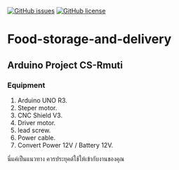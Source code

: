 [![GitHub issues](https://img.shields.io/github/issues/Jakkaphan-Chalongdej/Arduino-Food-storage-and-delivery)](https://github.com/Jakkaphan-Chalongdej/Arduino-Food-storage-and-delivery/issues)
[![GitHub license](https://img.shields.io/github/license/Jakkaphan-Chalongdej/Arduino-Food-storage-and-delivery)](https://github.com/Jakkaphan-Chalongdej/Arduino-Food-storage-and-delivery)

# Food-storage-and-delivery
## Arduino Project CS-Rmuti
###  Equipment 
1. Arduino UNO R3. 
2. Steper motor. 
3. CNC Shield V3. 
4. Driver motor. 
5. lead screw.  
6. Power cable. 
7. Convert Power 12V / Battery 12V. 

นี่แค่เป็นแนวทาง ควรประยุคต์ใช้ให้เข้ากับงานของคุณ
